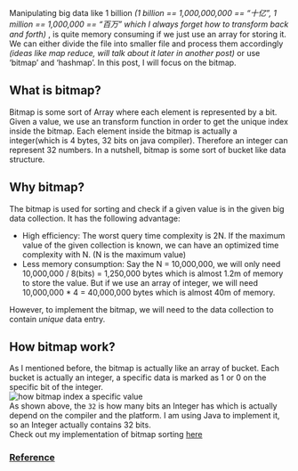 Manipulating big data like 1 billion _(1 billion == 1,000,000,000 == “十亿”, 1 million == 1,000,000 == “百万” which I always forget how to transform back and forth)_ , is quite memory consuming if we just use an array for storing it. We can either divide the file into smaller file and process them accordingly _(ideas like map reduce, will talk about it later in another post)_ or use ‘bitmap’ and ‘hashmap’. In this post, I will focus on the bitmap.

## [](#What-is-bitmap "What is bitmap?")What is bitmap?

Bitmap is some sort of Array where each element is represented by a bit. Given a value, we use an transform function in order to get the unique index inside the bitmap. Each element inside the bitmap is actually a integer(which is 4 bytes, 32 bits on java compiler). Therefore an integer can represent 32 numbers. In a nutshell, bitmap is some sort of bucket like data structure.

## [](#Why-bitmap "Why bitmap?")Why bitmap?

The bitmap is used for sorting and check if a given value is in the given big data collection. It has the following advantage:

*   High efficiency: The worst query time complexity is 2N. If the maximum value of the given collection is known, we can have an optimized time complexity with N. (N is the maximum value)
*   Less memory consumption: Say the N = 10,000,000, we will only need 10,000,000 / 8(bits) = 1,250,000 bytes which is almost 1.2m of memory to store the value. But if we use an array of integer, we will need 10,000,000 * 4 = 40,000,000 bytes which is almost 40m of memory.

However, to implement the bitmap, we will need to the data collection to contain _unique_ data entry.

## [](#How-bitmap-work "How bitmap work?")How bitmap work?

As I mentioned before, the bitmap is actually like an array of bucket. Each bucket is actually an integer, a specific data is marked as 1 or 0 on the specific bit of the integer.  
![how bitmap index a specific value](/2017/05/22/Use-bitmap-for-storing-big-data/bitmap.jpg "how bitmap index a specific value")  
As shown above, the `32` is how many bits an Integer has which is actually depend on the compiler and the platform. I am using Java to implement it, so an Integer actually contains 32 bits.  
Check out my implementation of bitmap sorting [here](https://github.com/pingrunhuang/CodeChallenge/blob/master/src/main/java/DataStructure/BitMap.java)

### [](#Reference "Reference")[Reference](https://alaindefrance.wordpress.com/2014/09/28/linear-sorting-algorithm-bitmap-sort/)
